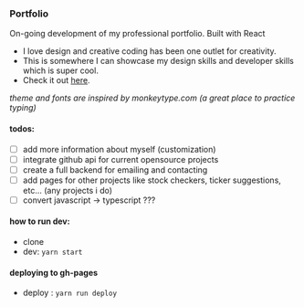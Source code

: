 ### Portfolio
On-going development of my professional portfolio. Built with React

- I love design and creative coding has been one outlet for creativity. 
- This is somewhere I can showcase my design skills and developer skills which is super cool. 
- Check it out [here](https://matthewszeto.com).


*theme and fonts are inspired by monkeytype.com (a great place to practice typing)*

#### todos:
- [ ] add more information about myself (customization)
- [ ] integrate github api for current opensource projects
- [ ] create a full backend for emailing and contacting
- [ ] add pages for other projects like stock checkers, ticker suggestions, etc... (any projects i do)
- [ ] convert javascript -> typescript ???

#### how to run dev:
- clone
- dev: `yarn start`

#### deploying to gh-pages
- deploy : `yarn run deploy`
